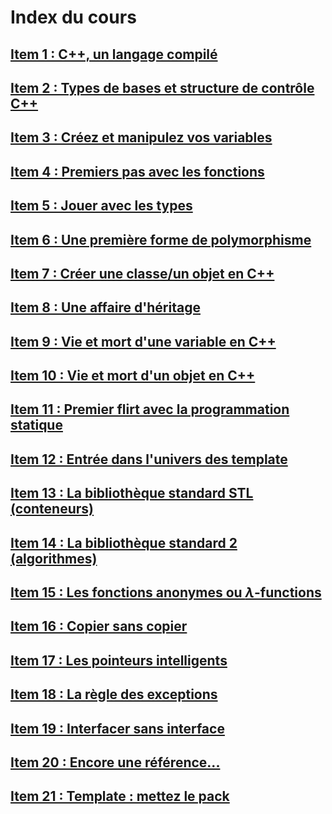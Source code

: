 # Index du cours

## [Item 1 : C++, un langage compilé](part1_survival_kit/part1_survival_kit-1_TooL.md/#item-1--c-un-langage-compilé)

## [Item 2 : Types de bases et structure de contrôle C++](part1_survival_kit/part1_survival_kit-1_TooL.md/#item-2--types-de-bases-et-structures-de-contrôle-c)

## [Item 3 : Créez et manipulez vos variables](part1_survival_kit/part1_survival_kit-1_TooL.md/#item-3--créez-et-manipulez-vos-variables)

## [Item 4 : Premiers pas avec les fonctions](part1_survival_kit/part1_survival_kit-1_TooL.md/#item-4--premiers-pas-avec-les-fonctions)

## [Item 5 : Jouer avec les types](part1_survival_kit/part1_survival_kit-1_TooL.md/#item-5--jouer-avec-les-types)

## [Item  6 : Une première forme de polymorphisme](part1_survival_kit/part1_survival_kit-2_OO.md/#item-6--une-première-forme-de-polymorphisme)

## [Item 7 : Créer une classe/un objet en C++](part1_survival_kit/part1_survival_kit-2_OO.md/#item-7--créer-une-classeun-objet-en-c)

## [Item 8 : Une affaire d'héritage](part1_survival_kit/part1_survival_kit-2_OO.md/#item-8--une-affaire-dhéritage)

## [Item 9 : Vie et mort d'une variable en C++](part1_survival_kit/part1_survival_kit-3_Mem.md/#item-9--vie-et-mort-dune-variable-en-c)

## [Item 10 : Vie et mort d'un objet en C++](part1_survival_kit/part1_survival_kit-3_Mem.md/#item-10--vie-et-mort-dun-objet-en-c)

## [Item 11 : Premier flirt avec la programmation statique](part1_survival_kit/part1_survival_kit-4_Static.md/#item-11-premier-flirt-avec-la-programmation-statique)

## [Item 12 : Entrée dans l'univers des template](part1_survival_kit/part1_survival_kit-4_Static.md/#item-12--entrée-dans-lunivers-des-template)

## [Item 13 : La bibliothèque standard STL (conteneurs)](part2_deep_water/part2_deep_water-1_TooL.md/#item-13--la-bibliothèque-standard-stl-introduction)

## [Item 14 : La bibliothèque standard 2 (algorithmes)](part2_deep_water/part2_deep_water-1_TooL.md/#item-14--la-bibliothèque-standard-2-algorithmes)

## [Item 15 : Les fonctions anonymes ou $\lambda$-functions](part2_deep_water/part2_deep_water-1_TooL.md/#item-15--les-fonctions-anonymes-ou--functions)

## [Item 16 : Copier sans copier](part2_deep_water/part2_deep_water-2_Mem.md/#item-16--copier-sans-copier)

## [Item 17 : Les pointeurs intelligents](part2_deep_water/part2_deep_water-2_Mem.md/#item-17--les-pointeurs-intelligents)

## [Item 18 : La règle des exceptions](part2_deep_water/part2_deep_water-3_OO.md/#item-18--la-rc3a8gle-des-exception-1)

## [Item 19 : Interfacer sans interface](part2_deep_water/part2_deep_water-3_OO.md/#item-19--interfacer-sans-interface)

## [Item 20 : Encore une référence...](part2_deep_water/part2_deep_water-4_Static.md/#item-20-encore-une-rc3a9fc3a9rence-1)

## [Item 21 : Template : mettez le pack](part2_deep_water/part2_deep_water-4_Static.md/#item-21-template--mettez-le-pack)



